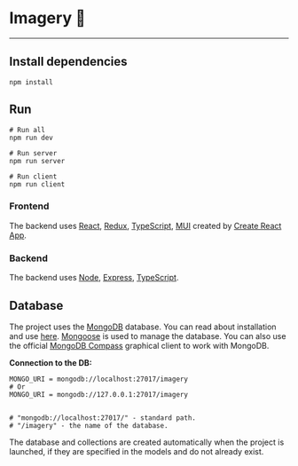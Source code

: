 # Imagery 📖
____

## Install dependencies
```terminal
npm install
```

## Run
```terminal
# Run all
npm run dev

# Run server
npm run server

# Run client
npm run client
```

### Frontend
The backend uses [React](https://reactjs.org/), [Redux](https://redux.js.org/), [TypeScript](https://www.typescriptlang.org/), [MUI](https://mui.com/) created by [Create React App](https://create-react-app.dev/).

### Backend
The backend uses [Node](https://nodejs.org/), [Express](https://expressjs.com/), [TypeScript](https://www.typescriptlang.org/).

## Database
The project uses the [MongoDB](https://www.mongodb.com/) database. You can read about installation and use [here](https://metanit.com/nosql/mongodb/).
[Mongoose](https://mongoosejs.com/) is used to manage the database.
You can also use the official [MongoDB Compass](https://www.mongodb.com/try/download/compass) graphical client to work with MongoDB.  

**Connection to the DB:**
```text
MONGO_URI = mongodb://localhost:27017/imagery
# Or
MONGO_URI = mongodb://127.0.0.1:27017/imagery


# "mongodb://localhost:27017/" - standard path.
# "/imagery" - the name of the database.
```

The database and collections are created automatically when the project is launched, if they are specified in the models and do not already exist.
